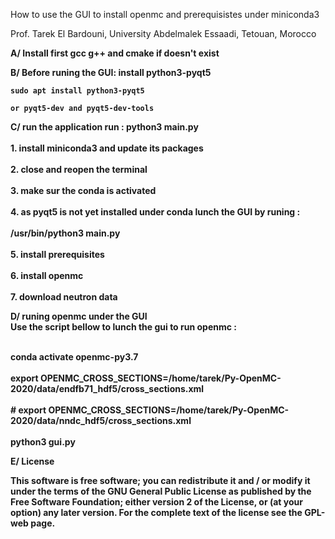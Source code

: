 <html>
 <body>
</p>How to use the GUI to install openmc and prerequisistes under miniconda3</p>
</p>Prof. Tarek El Bardouni, University Abdelmalek Essaadi, Tetouan, Morocco
</p>
<p><b>A/  Install first gcc g++ and cmake if doesn't exist </b>

<b>B/ 	Before runing the GUI: install python3-pyqt5<b>
	
	sudo apt install python3-pyqt5

	or pyqt5-dev and pyqt5-dev-tools

<b>C/	run the application<b>
<b>run : python3 main.py<br>
	<br>     1. install miniconda3 and update its packages<br>
	<br>     2. close and reopen the terminal<br>
	<br>     3. make sur the conda is activated<br>
	<br>     4. as pyqt5 is not yet installed under conda lunch the GUI by runing :<br>
		<br>     /usr/bin/python3 main.py <br>
	<br>     5. install prerequisites<br>
	<br>     6. install openmc<br>
	<br>     7. download neutron data<br>

<b>D/	runing openmc under the GUI<b>
<br>Use the script bellow to lunch the gui to run openmc : <br>

<br>      conda activate openmc-py3.7<br>
<br>      export OPENMC_CROSS_SECTIONS=/home/tarek/Py-OpenMC-2020/data/endfb71_hdf5/cross_sections.xml<br>
<br>      # export OPENMC_CROSS_SECTIONS=/home/tarek/Py-OpenMC-2020/data/nndc_hdf5/cross_sections.xml<br>
<br>      python3 gui.py<br>

<p><b>E/ License </b></>

<p>This software is free software; you can redistribute it and / or modify it under the terms of the GNU General Public License as published by the Free Software Foundation; either version 2 of the License, or (at your option) any later version. For the complete text of the license see the GPL-web page.</p>
</article>
  </div>
</div>
  </body>
</html>
